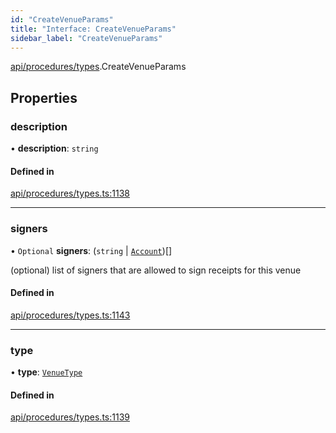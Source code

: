```yaml
---
id: "CreateVenueParams"
title: "Interface: CreateVenueParams"
sidebar_label: "CreateVenueParams"
---
```


[api/procedures/types](../../../../../modules/API/Procedures/Types/Types.md).CreateVenueParams

## Properties

### description

• **description**: `string`

#### Defined in

[api/procedures/types.ts:1138](https://github.com/PolymeshAssociation/polymesh-sdk/blob/8a9e72221/src/api/procedures/types.ts#L1138)

___

### signers

• `Optional` **signers**: (`string` \| [`Account`](../../../../../classes/API/Entities/Account/Account.md))[]

(optional) list of signers that are allowed to sign receipts for this venue

#### Defined in

[api/procedures/types.ts:1143](https://github.com/PolymeshAssociation/polymesh-sdk/blob/8a9e72221/src/api/procedures/types.ts#L1143)

___

### type

• **type**: [`VenueType`](../../../../../enums/API/Entities/Venue/Types/VenueType/VenueType.md)

#### Defined in

[api/procedures/types.ts:1139](https://github.com/PolymeshAssociation/polymesh-sdk/blob/8a9e72221/src/api/procedures/types.ts#L1139)
